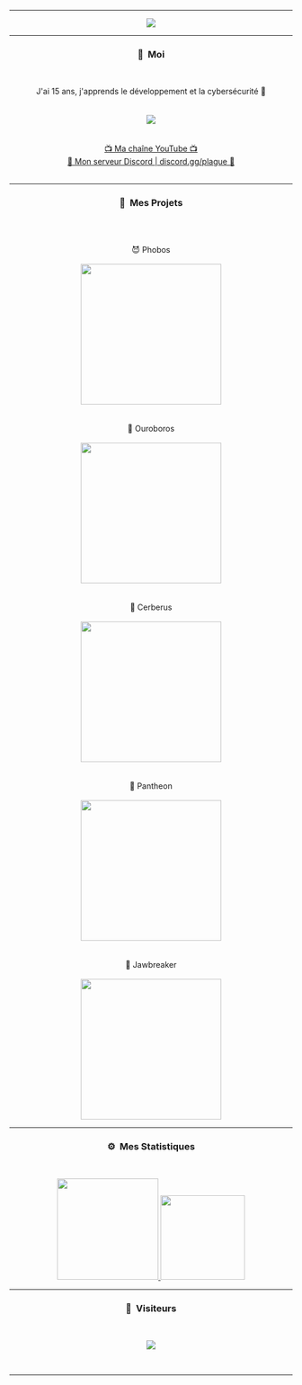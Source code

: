 -----

<p align = "center">
<img src="https://cdn.discordapp.com/attachments/857335828011155490/858401080710922260/image0.gif">
</p>

-----
### <p align="center">🧠 &nbsp;Moi</p>
<br>
<p align="center">
  J'ai 15 ans, j'apprends le développement et la cybersécurité 🙂
  <br>
  <br>
  <br>
  <img src="https://cdn.discordapp.com/avatars/544145819587051531/a_19b57d34d7c3e7820a153e37aaa6edc7.gif">
  <br>
  <br>
  <br>
  <a href="https://youtube.com/c/billythegoat356/">📺 Ma chaîne YouTube 📺</a>
  <br>
  <a href="https://discord.gg/plague/">💬 Mon serveur Discord | discord.gg/plague 💬</a>
  <br>
  <br>
</p>

-----
### <p align="center">🔨 &nbsp;Mes Projets</p>
<br>
<p align="center">
  <br>
  😈 Phobos
  <br>
  <br>
  <img src="https://repository-images.githubusercontent.com/377591030/61be32a8-79ae-4ffb-b50f-07708d9ed59d", width="250", height="250">
  <br>
  <br>
  <br>
  🌌 Ouroboros
  <br>
  <br>
  <img src="https://repository-images.githubusercontent.com/376834203/fabd4d61-a358-4ff2-80ae-cb7044a90fd6", width="250", height="250">
  <br>
  <br>
  <br>
  🔱 Cerberus
  <br>
  <br>
  <img src="https://repository-images.githubusercontent.com/384839930/101bbebc-b381-454c-ab42-b94bedf1e070", width="250", height="250">
  <br>
  <br>
  <br>
  👑 Pantheon
  <br>
  <br>
  <img src="https://repository-images.githubusercontent.com/398235674/cd594ba6-7380-4b4a-b597-ed10ef7b780e", width="250", height="250">
  <br>
  <br>
  <br>
  🔨 Jawbreaker
  <br>
  <br>
  <img src="https://repository-images.githubusercontent.com/396419934/362e3de4-a2b6-490a-88c3-681f4ca38a31", width="250", height="250">
  <br>
</p>

-----
### <p align="center">⚙️ &nbsp;Mes Statistiques</p>
<br>
<p align="center">
<a href="https://github.com/billythegoat356">
  <img height="180em" src="https://github-readme-stats-eight-theta.vercel.app/api?username=billythegoat356&show_icons=true&theme=react&include_all_commits=true&locale=fr"/>
  <img height="150em" src="https://github-readme-stats-eight-theta.vercel.app/api/top-langs/?username=billythegoat356&layout=compact&langs_count=8&theme=react&locale=fr"/>
</a>
  
</p>

-----

### <p align="center">👀 &nbsp;Visiteurs</p>
<br>
<p align="center">
  <img src="https://profile-counter.glitch.me/billythegoat356/count.svg" />
</p>
<br>

-----

